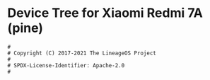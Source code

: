 # Device Tree for Xiaomi Redmi 7A (pine)

```
#
# Copyright (C) 2017-2021 The LineageOS Project
#
# SPDX-License-Identifier: Apache-2.0
#
```
